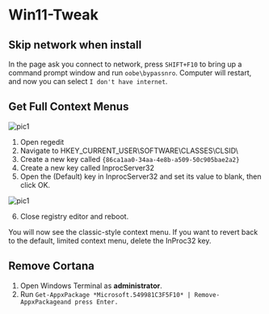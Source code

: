 # Win11-Tweak

## Skip network when install 

In the page ask you connect to network, press `SHIFT+F10` to bring up a command prompt window and run `oobe\bypassnro`.
Computer will restart, and now you can select `I don't have internet`.



## Get Full Context Menus

![pic1](https://cdn.mos.cms.futurecdn.net/Pn8KWFS4fKhyFaUVP9FrGQ-1200-80.png)

1. Open regedit
2. Navigate to HKEY_CURRENT_USER\SOFTWARE\CLASSES\CLSID\
3. Create a new key called `{86ca1aa0-34aa-4e8b-a509-50c905bae2a2}`
4. Create a new key called InprocServer32
5. Open the (Default) key in InprocServer32 and set its value to blank, then click OK.

![pic1](https://cdn.mos.cms.futurecdn.net/mdvovDoH5NAGyC2YYGN9gR-1200-80.png)

6. Close registry editor and reboot.

You will now see the classic-style context menu. If you want to revert back to the default, limited context menu, delete the InProc32 key.


## Remove Cortana

1. Open Windows Terminal as **administrator**. 
2. Run `Get-AppxPackage *Microsoft.549981C3F5F10* | Remove-AppxPackageand press Enter.`


